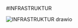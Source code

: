 #INFRASTRUKTUR

![INFRASTRUKTUR drawio](https://github.com/hanaask/CARE-PET--Capstone-Project/assets/160591485/9104feb3-54a9-4f05-a656-3c588078c37b)
